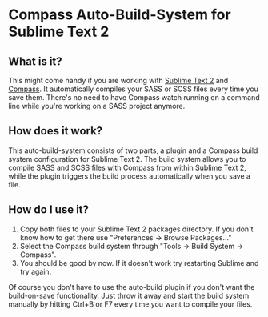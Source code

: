 Compass Auto-Build-System for Sublime Text 2
=================

What is it?
--------

This might come handy if you are working with [Sublime Text 2](http://www.sublimetext.com/ "sublimetext.com") and [Compass](http://http://compass-style.org/ "compass-style.org"). It automatically compiles your SASS or SCSS files every time you save them. There's no need to have Compass watch running on a command line while you're working on a SASS project anymore.

How does it work?
--------

This auto-build-system consists of two parts, a plugin and a Compass build system configuration for Sublime Text 2. The build system allows you to compile SASS and SCSS files with Compass from within Sublime Text 2, while the plugin triggers the build process automatically when you save a file.

How do I use it?
--------

1. Copy both files to your Sublime Text 2 packages directory. If you don't know how to get there use "Preferences -> Browse Packages..."
2. Select the Compass build system through "Tools -> Build System -> Compass".
3. You should be good by now. If it doesn't work try restarting Sublime and try again.

Of course you don't have to use the auto-build plugin if you don't want the build-on-save functionality. Just throw it away and start the build system manually by hitting Ctrl+B or F7 every time you want to compile your files.